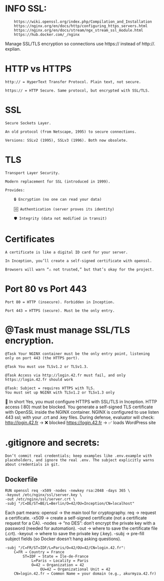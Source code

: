 


# INFO SSL:
		https://wiki.openssl.org/index.php/Compilation_and_Installation
		https://nginx.org/en/docs/http/configuring_https_servers.html
        https://nginx.org/en/docs/stream/ngx_stream_ssl_module.html
        https://hub.docker.com/_/nginx

Manage SSL/TLS encryption so connections use https:// instead of http://.
explian.



# HTTP vs HTTPS

    http:// = HyperText Transfer Protocol. Plain text, not secure.

    https:// = HTTP Secure. Same protocol, but encrypted with SSL/TLS.

# SSL

    Secure Sockets Layer.

    An old protocol (from Netscape, 1995) to secure connections.

    Versions: SSLv2 (1995), SSLv3 (1996). Both now obsolete.

# TLS

    Transport Layer Security.

    Modern replacement for SSL (introduced in 1999).

    Provides:

        🔒 Encryption (no one can read your data)

        🆔 Authentication (server proves its identity)

        🛡 Integrity (data not modified in transit)

# Certificates

    A certificate is like a digital ID card for your server.

    In Inception, you’ll create a self-signed certificate with openssl.

    Browsers will warn “⚠️ not trusted,” but that’s okay for the project.

# Port 80 vs Port 443

    Port 80 = HTTP (insecure). Forbidden in Inception.

    Port 443 = HTTPS (secure). Must be the only entry.
# @Task must manage SSL/TLS encryption.
    @Task Your NGINX container must be the only entry point, listening only on port 443 (the HTTPS port).

    @Task You must use TLSv1.2 or TLSv1.3.

    @Task Access via http://login.42.fr must fail, and only https://login.42.fr should work

    @Task: Subject = requires HTTPS with TLS.
    You must set up NGINX with TLSv1.2 or TLSv1.3 only


📌 In short
    Yes, you must configure HTTPS with SSL/TLS in Inception.
    HTTP access (:80) must be blocked.
    You generate a self-signed TLS certificate with OpenSSL inside the NGINX container.
    NGINX is configured to use listen 443 ssl; with your .crt and .key files.
    During defense, evaluator will check:
        http://login.42.fr → ❌ blocked
        https://login.42.fr → ✅ loads WordPress site


#  .gitignore and secrets:

    Don’t commit real credentials; keep examples like .env.example with placeholders, and ignore the real .env. The subject explicitly warns about credentials in git.

## Dockerfile
	RUN openssl req -x509 -nodes -newkey rsa:2048 -days 365 \
    -keyout /etc/nginx/ssl/server.key \
    -out /etc/nginx/ssl/server.crt \
    -subj "/C=DE/ST=BE/L=Berlin/O=42/OU=Inception/CN=localhost"
	
 Each part means:
     openssl → the main tool for cryptography.
    req → request a certificate.
    -x509 → create a self-signed certificate (not a certificate request for a CA).
    -nodes → “no DES”: don’t encrypt the private key with a password (needed for automation).
    -out <file> → where to save the certificate file (.crt).
    -keyout <file> → where to save the private key (.key).
    -subj → pre-fill subject fields (so Docker doesn’t hang asking questions).

    -subj "/C=FR/ST=IDF/L=Paris/O=42/OU=42/CN=login.42.fr":
        C=FR → Country = France
            ST=IDF → State = Île-de-France
                L=Paris → Locality = Paris
                O=42 → Organization = 42
                    OU=42 → Organizational Unit = 42
        CN=login.42.fr → Common Name = your domain (e.g., akurmyza.42.fr)

